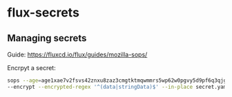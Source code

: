 # flux-secrets

## Managing secrets

Guide: https://fluxcd.io/flux/guides/mozilla-sops/

Encrpyt a secret:

```bash
sops --age=age1xae7v2fsvs42znxu8zaz3cmgtktmqwmmrs5wp62w0pgvy5d9pf6q3qjg82 \
--encrypt --encrypted-regex '^(data|stringData)$' --in-place secret.yaml
```
